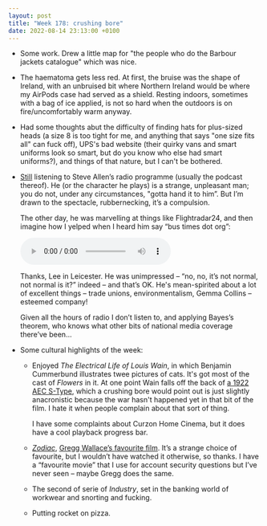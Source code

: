 ```yaml
---
layout: post
title: "Week 178: crushing bore"
date: 2022-08-14 23:13:00 +0100
---
```


- Some work. Drew a little map for "the people who do the Barbour jackets catalogue" which was nice.

- The haematoma gets less red. At first, the bruise was the shape of Ireland, with an unbruised bit where Northern Ireland would be where my AirPods case had served as a shield. Resting indoors, sometimes with a bag of ice applied, is not so hard when the outdoors is on fire/uncomfortably warm anyway.

- Had some thoughts abut the difficulty of finding hats for plus-sized heads (a size 8 is too tight for me, and anything that says "one size fits all" can fuck off),
  UPS's bad website (their quirky vans and smart uniforms look so smart, but do you know who else had smart uniforms?),
  and things of that nature, but I can't be bothered.

- [Still](/2021/10/week-136) listening to Steve Allen’s radio programme (usually the podcast thereof).
  He (or the character he plays) is a strange, unpleasant man; you do not, under any circumstances, "gotta hand it to him”.
  But I’m drawn to the spectacle, rubbernecking, it’s a compulsion.

  The other day, he was marvelling at things like Flightradar24, and then imagine how I yelped when I heard him say “bus times dot org”:

  <audio controls preload="metadata" src="https://joshuagoodw.in/media/allen.mp3"></audio>

  Thanks, Lee in Leicester. He was unimpressed – “no, no, it’s not normal, not normal is it?” indeed – and that’s OK. He's mean-spirited about a lot of excellent things – trade unions, environmentalism, Gemma Collins – esteemed company!

  Given all the hours of radio I don’t listen to, and applying Bayes’s theorem, who knows what other bits of national media coverage there’ve been...

- Some cultural highlights of the week:

  - Enjoyed _The Electrical Life of Louis Wain_, in which Benjamin Cummerbund illustrates twee pictures of cats. It's got most of the cast of <cite>Flowers</cite> in it. At one point Wain falls off the back of [a 1922 AEC S-Type](https://www.bonhams.com/auctions/22201/lot/1243/), which a crushing bore would point out is just slightly anacronistic because the war hasn't happened yet in that bit of the film. I hate it when people complain about that sort of thing.

    I have some complaints about Curzon Home Cinema, but it does have a cool playback progress bar.

  - [<cite>Zodiac</cite>](https://www.bbc.co.uk/programmes/b00zmc8r), [Gregg Wallace’s favourite film](https://twitter.com/thethirdhan/status/1550174229668265984 "about the Zodiac Killer"). It’s a strange choice of favourite, but I wouldn’t have watched it otherwise, so thanks. I have a “favourite movie” that I use for account security questions but I’ve never seen – maybe Gregg does the same. 

  - The second of serie of <cite>Industry</cite>, set in the banking world of workwear and snorting and fucking.

   - Putting rocket on pizza.
